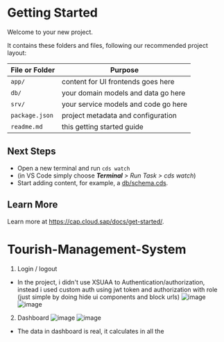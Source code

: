 # Getting Started

Welcome to your new project.

It contains these folders and files, following our recommended project layout:

File or Folder | Purpose
---------|----------
`app/` | content for UI frontends goes here
`db/` | your domain models and data go here
`srv/` | your service models and code go here
`package.json` | project metadata and configuration
`readme.md` | this getting started guide


## Next Steps

- Open a new terminal and run `cds watch`
- (in VS Code simply choose _**Terminal** > Run Task > cds watch_)
- Start adding content, for example, a [db/schema.cds](db/schema.cds).


## Learn More

Learn more at https://cap.cloud.sap/docs/get-started/.
# Tourish-Management-System

1. Login / logout
- In the project, i didn't use XSUAA to Authentication/authorization, instead i used custom auth using jwt token and authorization with role (just simple by doing hide ui components and block urls)
  ![image](https://github.com/user-attachments/assets/d219f765-7546-4cc9-8537-e9173002069b)
  ![image](https://github.com/user-attachments/assets/bf6ce14d-7ad6-4dbd-a07f-9a2c025c64b9)
2. Dashboard
![image](https://github.com/user-attachments/assets/ca6cd12f-8a04-4faf-bb93-308f16ae3f05)
![image](https://github.com/user-attachments/assets/ad29579b-eaed-42d0-88a4-ea137cfb0ba2)

- The data in dashboard is real, it calculates in all the
